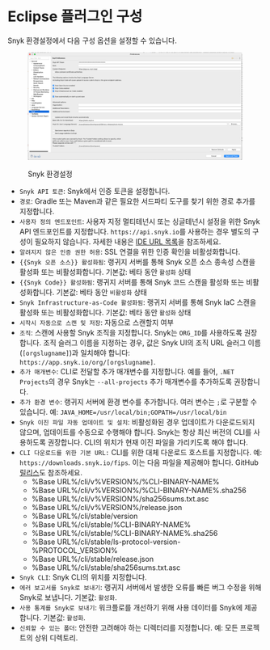 # Eclipse 플러그인 구성

Snyk 환경설정에서 다음 구성 옵션을 설정할 수 있습니다.

<figure><img src="../../../.gitbook/assets/image (2) (12).png" alt=""><figcaption><p>Snyk 환경설정</p></figcaption></figure>

* `Snyk API 토큰`: Snyk에서 인증 토큰을 설정합니다.
* `경로`: Gradle 또는 Maven과 같은 필요한 서드파티 도구를 찾기 위한 경로 추가를 지정합니다.
* `사용자 정의 엔드포인트`: 사용자 지정 멀티테넌시 또는 싱글테넌시 설정을 위한 Snyk API 엔드포인트를 지정합니다. `https://api.snyk.io`를 사용하는 경우 별도의 구성이 필요하지 않습니다. 자세한 내용은 [IDE URL 목록](../../../working-with-snyk/regional-hosting-and-data-residency.md#ides-urls)을 참조하세요.
* `알려지지 않은 인증 권한 허용`: SSL 연결을 위한 인증 확인을 비활성화합니다.
* `{{Snyk 오픈 소스}} 활성화됨`: 랭귀지 서버를 통해 Snyk 오픈 소스 종속성 스캔을 활성화 또는 비활성화합니다. 기본값: 베타 동안 `활성화` 상태
* `{{Snyk Code}} 활성화됨`: 랭귀지 서버를 통해 Snyk 코드 스캔을 활성화 또는 비활성화합니다. 기본값: 베타 동안 `비활성화` 상태
* `Snyk Infrastructure-as-Code 활성화됨`: 랭귀지 서버를 통해 Snyk IaC 스캔을 활성화 또는 비활성화합니다. 기본값: 베타 동안 `활성화` 상태
* `시작시 자동으로 스캔 및 저장`: 자동으로 스캔할지 여부
* `조직`: 스캔에 사용할 Snyk 조직을 지정합니다. Snyk는 `ORG_ID`를 사용하도록 권장합니다. 조직 슬러그 이름을 지정하는 경우, 값은 Snyk UI의 조직 URL 슬러그 이름 (`[orgslugname]`)과 일치해야 합니다: `https://app.snyk.io/org/[orgslugname]`.
* `추가 매개변수`: CLI로 전달할 추가 매개변수를 지정합니다. 예를 들어, `.NET Projects`의 경우 Snyk는 `--all-projects` 추가 매개변수를 추가하도록 권장합니다.
* `추가 환경 변수`: 랭귀지 서버에 환경 변수를 추가합니다. 여러 변수는 `;`로 구분할 수 있습니다. 예: `JAVA_HOME=/usr/local/bin;GOPATH=/usr/local/bin`
* `Snyk 이진 파일 자동 업데이트 및 설치`: 비활성화된 경우 업데이트가 다운로드되지 않으며, 업데이트를 수동으로 수행해야 합니다. Snyk는 항상 최신 버전의 CLI를 사용하도록 권장합니다. CLI의 위치가 현재 이진 파일을 가리키도록 해야 합니다.
* `CLI 다운로드를 위한 기본 URL:` CLI를 위한 대체 다운로드 호스트를 지정합니다. 예: `https://downloads.snyk.io/fips`. 이는 다음 파일을 제공해야 합니다. GitHub [릴리스](https://github.com/snyk/cli/releases)도 참조하세요.
  * %Base URL%/cli/v%VERSION%/%CLI-BINARY-NAME%
  * %Base URL%/cli/v%VERSION%/%CLI-BINARY-NAME%.sha256
  * %Base URL%/cli/v%VERSION%/sha256sums.txt.asc
  * %Base URL%/cli/v%VERSION%/release.json
  * %Base URL%/cli/stable/version
  * %Base URL%/cli/stable/%CLI-BINARY-NAME%
  * %Base URL%/cli/stable/%CLI-BINARY-NAME%.sha256
  * %Base URL%/cli/stable/ls-protocol-version-%PROTOCOL\_VERSION%
  * %Base URL%/cli/stable/release.json
  * %Base URL%/cli/stable/sha256sums.txt.asc
* `Snyk CLI`: Snyk CLI의 위치를 지정합니다.
* `에러 보고서를 Snyk로 보내기`: 랭귀지 서버에서 발생한 오류를 빠른 버그 수정을 위해 Snyk로 보냅니다. 기본값: `활성화`.
* `사용 통계를 Snyk로 보내기`: 워크플로를 개선하기 위해 사용 데이터를 Snyk에 제공합니다. 기본값: `활성화`.
* `신뢰할 수 있는 폴더`: 안전한 고려해야 하는 디렉터리를 지정합니다. 예: 모든 프로젝트의 상위 디렉토리.